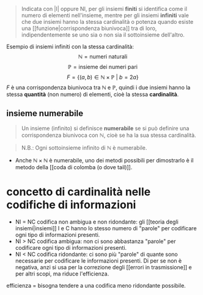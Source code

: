 >Indicata con |I| oppure NI, per gli insiemi **finiti** si identifica come il numero di elementi nell'insieme, mentre per gli insiemi **infiniti** vale che due insiemi hanno la stessa cardinalità o potenza quando esiste una [[funzione|corrispondenza biunivoca]] tra di loro, indipendentemente se uno sia o non sia il sottoinsieme dell'altro.

Esempio di insiemi infiniti con la stessa cardinalità:
$$\mathbb{N} = \text{numeri naturali}$$
$$\mathbb{P} = \text{insieme dei numeri pari}$$
$$F=\{(a,b)\in\mathbb{N}\times\mathbb{P}\ |\ b=2a\}$$
$F$ è una corrispondenza biunivoca tra $\mathbb{N}$ e $\mathbb{P}$, quindi i due insiemi hanno la stessa **quantità** (non numero) di elementi, cioè la stessa **cardinalità**.
## insieme numerabile
>Un insieme (infinito) si definisce **numerabile** se si può definire una corrispondenza biunivoca con $\mathbb{N}$, cioè se ha la sua stessa cardinalità.
>

>N.B.: Ogni sottoinsieme infinito di $\mathbb{N}$ è numerabile.

- Anche $\mathbb{N}\times\mathbb{N}$ è numerabile, uno dei metodi possibili per dimostrarlo è il metodo della [[coda di colomba (o dove tail)]].
# concetto di cardinalità nelle codifiche di informazioni
- NI = NC codifica non ambigua e non ridondante: gli [[teoria degli insiemi|insiemi]] I e C hanno lo stesso numero di "parole" per codificare ogni tipo di informazioni presenti.
- NI > NC codifica ambigua: non ci sono abbastanza "parole" per codificare ogni tipo di informazioni presenti.
- NI < NC codifica ridondante: ci sono più "parole" di quante sono necessarie per codificare le informazioni presenti. Di per se non è negativa, anzi si usa per la correzione degli [[errori in trasmissione]] e per altri scopi, ma riduce l'efficienza.

efficienza = bisogna tendere a una codifica meno ridondante possibile.
